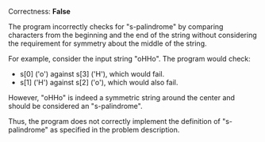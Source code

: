 Correctness: **False**

The program incorrectly checks for "s-palindrome" by comparing characters from the beginning and the end of the string without considering the requirement for symmetry about the middle of the string. 

For example, consider the input string "oHHo". The program would check:
- s[0] ('o') against s[3] ('H'), which would fail.
- s[1] ('H') against s[2] ('o'), which would also fail.

However, "oHHo" is indeed a symmetric string around the center and should be considered an "s-palindrome". 

Thus, the program does not correctly implement the definition of "s-palindrome" as specified in the problem description.